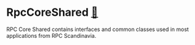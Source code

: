 # RpcCoreShared [🔗](https://github.com/rpc-scandinavia/RpcCoreShared/tree/master/RpcCoreSharedPublic)
RPC Core Shared contains interfaces and common classes used in most applications from RPC Scandinavia.

